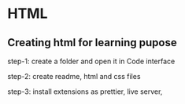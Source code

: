 # HTML
Creating html for learning pupose
----------------------------------
step-1:
create a folder and open it in Code interface

step-2:
create readme, html and css files

step-3:
install extensions as prettier, live server, 

